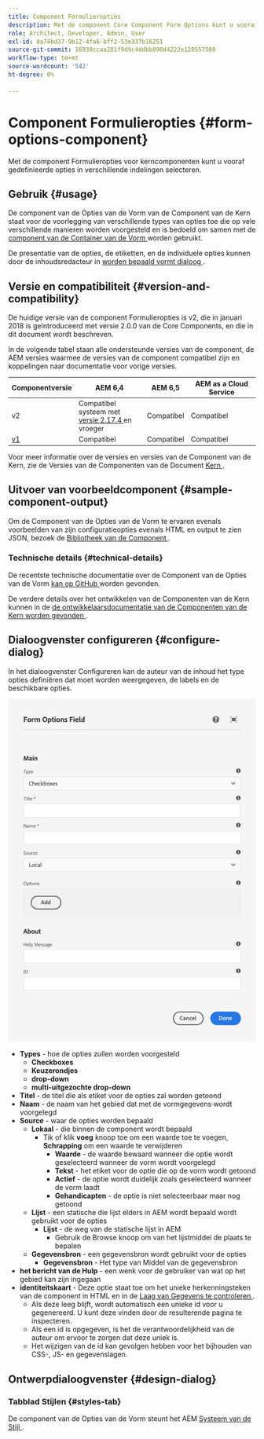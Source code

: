 ```yaml
---
title: Component Formulieropties
description: Met de component Core Component Form Options kunt u vooraf gedefinieerde opties in verschillende indelingen selecteren.
role: Architect, Developer, Admin, User
exl-id: 8a74bd37-9b12-4fa6-bff2-53e337b16251
source-git-commit: 16930ccaa281f9d9c4ddbb890d4222e128557580
workflow-type: tm+mt
source-wordcount: '542'
ht-degree: 0%

---
```


# Component Formulieropties {#form-options-component}

Met de component Formulieropties voor kerncomponenten kunt u vooraf gedefinieerde opties in verschillende indelingen selecteren.

## Gebruik {#usage}

De component van de Opties van de Vorm van de Component van de Kern staat voor de voorlegging van verschillende types van opties toe die op vele verschillende manieren worden voorgesteld en is bedoeld om samen met de [ component van de Container van de Vorm ](form-container.md) worden gebruikt.

De presentatie van de opties, de etiketten, en de individuele opties kunnen door de inhoudsredacteur in [ worden bepaald vormt dialoog ](#configure-dialog).

## Versie en compatibiliteit {#version-and-compatibility}

De huidige versie van de component Formulieropties is v2, die in januari 2018 is geïntroduceerd met versie 2.0.0 van de Core Components, en die in dit document wordt beschreven.

In de volgende tabel staan alle ondersteunde versies van de component, de AEM versies waarmee de versies van de component compatibel zijn en koppelingen naar documentatie voor vorige versies.

| Componentversie | AEM 6,4 | AEM 6,5 | AEM as a Cloud Service |
|--- |--- |--- |---|
| v2 | Compatibel systeem met <br>[ versie 2.17.4 ](/help/versions.md) en vroeger | Compatibel | Compatibel |
| [ v1 ](/help/components/v1/form-options-v1.md) | Compatibel | Compatibel | Compatibel |

Voor meer informatie over de versies en versies van de Component van de Kern, zie de Versies van de Componenten van de Document [ Kern ](/help/versions.md).

## Uitvoer van voorbeeldcomponent {#sample-component-output}

Om de Component van de Opties van de Vorm te ervaren evenals voorbeelden van zijn configuratieopties evenals HTML en output te zien JSON, bezoek de [ Bibliotheek van de Component ](https://adobe.com/go/aem_cmp_library_form_options).

### Technische details {#technical-details}

De recentste technische documentatie over de Component van de Opties van de Vorm [ kan op GitHub ](https://adobe.com/go/aem_cmp_tech_form_options_v2) worden gevonden.

De verdere details over het ontwikkelen van de Componenten van de Kern kunnen in de [ de ontwikkelaarsdocumentatie van de Componenten van de Kern worden gevonden ](/help/developing/overview.md).

## Dialoogvenster configureren {#configure-dialog}

In het dialoogvenster Configureren kan de auteur van de inhoud het type opties definiëren dat moet worden weergegeven, de labels en de beschikbare opties.

![ de bewerkingsdialoog van de Component van de Opties van de Vorm ](/help/assets/form-options-edit.png)

* **Types** - hoe de opties zullen worden voorgesteld
   * **Checkboxes**
   * **Keuzerondjes**
   * **drop-down**
   * **multi-uitgezochte drop-down**
* **Titel** - de titel die als etiket voor de opties zal worden getoond
* **Naam** - de naam van het gebied dat met de vormgegevens wordt voorgelegd
* **Source** - waar de opties worden bepaald
   * **Lokaal** - die binnen de component wordt bepaald
      * Tik of klik **voeg** knoop toe om een waarde toe te voegen, **Schrapping** om een waarde te verwijderen
         * **Waarde** - de waarde bewaard wanneer die optie wordt geselecteerd wanneer de vorm wordt voorgelegd
         * **Tekst** - het etiket voor de optie die op de vorm wordt getoond
         * **Actief** - de optie wordt duidelijk zoals geselecteerd wanneer de vorm laadt
         * **Gehandicapten** - de optie is niet selecteerbaar maar nog getoond
   * **Lijst** - een statische die lijst elders in AEM wordt bepaald wordt gebruikt voor de opties
      * **Lijst** - de weg van de statische lijst in AEM
         * Gebruik de Browse knoop om van het lijstmiddel de plaats te bepalen
   * **Gegevensbron** - een gegevensbron wordt gebruikt voor de opties
      * **Gegevensbron** - Het type van Middel van de gegevensbron
* **het bericht van de Hulp** - een wenk voor de gebruiker van wat op het gebied kan zijn ingegaan
* **identiteitskaart** - Deze optie staat toe om het unieke herkenningsteken van de component in HTML en in de [ Laag van Gegevens te controleren ](/help/developing/data-layer/overview.md).
   * Als deze leeg blijft, wordt automatisch een unieke id voor u gegenereerd. U kunt deze vinden door de resulterende pagina te inspecteren.
   * Als een id is opgegeven, is het de verantwoordelijkheid van de auteur om ervoor te zorgen dat deze uniek is.
   * Het wijzigen van de id kan gevolgen hebben voor het bijhouden van CSS-, JS- en gegevenslagen.

## Ontwerpdialoogvenster {#design-dialog}

### Tabblad Stijlen {#styles-tab}

De component van de Opties van de Vorm steunt het AEM [ Systeem van de Stijl ](/help/get-started/authoring.md#component-styling).
